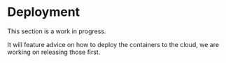 # Deployment

This section is a work in progress.

It will feature advice on how to deploy the containers to the cloud, we are working on releasing those first.
